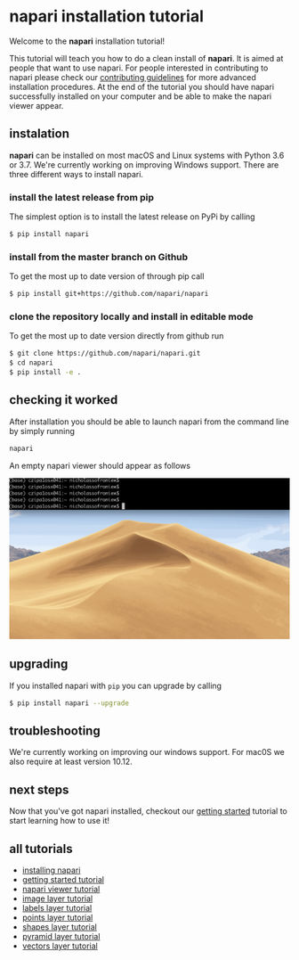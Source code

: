 # napari installation tutorial

Welcome to the **napari** installation tutorial!

This tutorial will teach you how to do a clean install of **napari**. It is aimed at people that want to use napari. For people interested in contributing to napari please check our [contributing guidelines](https://github.com/napari/napari/tree/master/CONTRIBUTING.md) for more advanced installation procedures. At the end of the tutorial you should have napari successfully installed on your computer and be able to make the napari viewer appear.

## instalation

**napari** can be installed on most macOS and Linux systems with Python 3.6 or 3.7. We're currently working on improving Windows support. There are three different ways to install napari.

### install the latest release from pip
 The simplest option is to install the latest release on PyPi by calling

```sh
$ pip install napari
```

### install from the master branch on Github
To get the most up to date version of through pip call
```sh
$ pip install git+https://github.com/napari/napari
```

### clone the repository locally and install in editable mode
To get the most up to date version directly from github run
```sh
$ git clone https://github.com/napari/napari.git
$ cd napari
$ pip install -e .
```

## checking it worked
After installation you should be able to launch napari from the command line by simply running
```sh
napari
```
An empty napari viewer should appear as follows

![image](../resources/launch_cli_empty.gif)

## upgrading

If you installed napari with `pip` you can upgrade by calling
```sh
$ pip install napari --upgrade
```

## troubleshooting

We're currently working on improving our windows support. For mac0S we also require at least version 10.12.

## next steps

Now that you've got napari installed, checkout our [getting started](getting_started.md) tutorial to start learning how to use it!


## all tutorials

- [installing napari](installation.md)
- [getting started tutorial](getting_started.md)
- [napari viewer tutorial](viewer.md)
- [image layer tutorial](image.md)
- [labels layer tutorial](labels.md)
- [points layer tutorial](points.md)
- [shapes layer tutorial](shapes.md)
- [pyramid layer tutorial](pyramid.md)
- [vectors layer tutorial](vectors.md)
